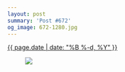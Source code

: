 ```yaml
---
layout: post
summary: 'Post #672'
og_image: 672-1280.jpg
---
```


<div class="post">
 <time>
  <a href="/672">
   {{ page.date | date: "%B %-d, %Y" }}
  </a>
 </time>
 <a href="/672">
  <figure data-taken="8/21/2017">
   <img sizes="(min-width: 700px) 50vw, calc(100vw - 2rem)" src="{{ site.assets_url }}/672-640.jpg" srcset="{{ site.assets_url }}/672-320.jpg 320w, {{ site.assets_url }}/672-640.jpg 640w, {{ site.assets_url }}/672-960.jpg 960w, {{ site.assets_url }}/672-1280.jpg 1280w"/>
  </figure>
 </a>
</div>
